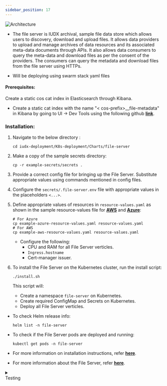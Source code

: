 ```yaml
---
sidebar_position: 17
---
```

<div style={{textAlign: 'center'}}>

![Architecture](../../../../resources/auth/file_server_overview.png)<br/>

</div>

+ The file server is IUDX archival, sample file data store which allows users to discovery, download and upload files. It allows data providers to upload and manage archives of data resources and its associated meta-data documents through APIs. It also allows data consumers to query the meta-data and download files as per the consent of the providers. The consumers can query the metadata and download files from the file server using HTTPs.


+ Will be deploying using swarm stack yaml files


#### Prerequisites:

Create a static cos cat index in Elasticsearch through Kibana.
- Create a static cat index with the name "< cos-prefix>__file-metadata" in Kibana by going to UI -> Dev Tools using the following github **[link](https://github.com/karthickp432001/iudx-developer-docs/blob/main/mapping/file-server-code.json)**.

### Installation:

1. Navigate to the below directory :
    ```
    cd iudx-deployment/K8s-deployment/Charts/file-server
    ```

2. Make a copy of the sample secrets directory:
    ```
    cp -r example-secrets/secrets .
    ```

3. Provide a correct config file for bringing up the File Server. Substitute appropriate values using commands mentioned in config files.

4. Configure the `secrets/.file-server.env` file with appropriate values in the placeholders `<...>`.

5. Define appropriate values of resources in `resource-values.yaml` as shown in the sample resource-values file for **[AWS](https://github.com/datakaveri/iudx-deployment/blob/5.0.0/K8s-deployment/Charts/rs-proxy/example-aws-resource-values.yaml)** and **[Azure](https://github.com/datakaveri/iudx-deployment/blob/5.0.0/K8s-deployment/Charts/rs-proxy/example-azure-resource-values.yaml)**:

    ```
    # For Azure
    cp example-azure-resource-values.yaml resource-values.yaml
    # For AWS
    cp example-aws-resource-values.yaml resource-values.yaml
    ```

    - Configure the following:
      - CPU and RAM for all File Server verticles.
      - `Ingress.hostname` 
      - Cert-manager issuer.

6. To install the File Server on the Kubernetes cluster, run the install script:
    ```
    ./install.sh
    ```

    This script will:
    - Create a namespace `file-server` on Kubernetes.
    - Create required ConfigMap and Secrets on Kubernetes.
    - Deploy all File Server verticles.

- To check Helm release info:
    ```
    helm list -n file-server
    ```

- To check if the File Server pods are deployed and running:
    ```
    kubectl get pods -n file-server
    ```

- For more information on installation instructions, refer **[here](https://github.com/datakaveri/iudx-deployment/tree/4.5.0/K8s-deployment/Charts/rs-proxy#introduction)**.
- For more information about the File Server, refer **[here](https://github.com/datakaveri/iudx-rs-proxy/tree/4.5.0#iudx-resource-proxy-server)**.

<details>
<summary><div class="style">Testing</div></summary>

- File Server API documentation can be accessed from `https://<file-server-domain>/apis`.
- Check the logs of all pods in `file-server` namespace; there should not be any error log. If any errors are present, address them as specified/indicated by the log:
    ```
    kubectl logs -f -n fs <fs-server-pod-name>
    ```
    
</details>
